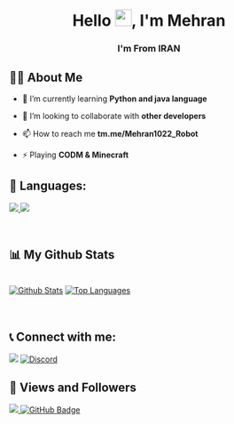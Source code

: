<!-- 👋 Hi, I’m @Mehran1022mm
- 👀 I’m interested in ...
- 🌱 I’m currently learning ...
- 💞️ I’m looking to collaborate on ...
- 📫 How to reach me ...--->


<h1 align="center">Hello <img src="https://raw.githubusercontent.com/MartinHeinz/MartinHeinz/master/wave.gif" width="30px">, I'm Mehran</h1>
<h3 align="center">I'm From IRAN</h3>


## 🙋‍♂️ About Me

- 🌱 I’m currently learning **Python and java language**

- 👯 I’m looking to collaborate with **other developers**


- 📫 How to reach me **tm.me/Mehran1022_Robot**

- ⚡ Playing **CODM & Minecraft**

## 🚀 Languages:

<p align="left"> 
    <a href="https://www.python.org" target="_blank"> <img src="https://img.icons8.com/color/48/000000/python.png"/> </a> 
    <a style="padding-right:8px;" href="https://nodejs.org" target="_blank"> <img src="https://img.icons8.com/color/48/000000/nodejs.png"/> </a> 
</p>
<!-- [![React Badge](https://img.shields.io/badge/-React-61DBFB?style=for-the-badge&labelColor=black&logo=react&logoColor=61DBFB)](#)  [![Javascript Badge](https://img.shields.io/badge/-Javascript-F0DB4F?style=for-the-badge&labelColor=black&logo=javascript&logoColor=F0DB4F)](#) [![Typescript Badge](https://img.shields.io/badge/-Typescript-007acc?style=for-the-badge&labelColor=black&logo=typescript&logoColor=007acc)](#) [![Nodejs Badge](https://img.shields.io/badge/-Nodejs-3C873A?style=for-the-badge&labelColor=black&logo=node.js&logoColor=3C873A)](#) [![GraphQL Badge](https://img.shields.io/badge/-GraphQl-e535ab?style=for-the-badge&labelColor=black&logo=node.js&logoColor=e535ab)](#) -->
<br/>

## 📊 My Github Stats

  <br/>
    <a href="https://github.com/valaDevs/github-readme-stats"><img alt="Github Stats" src="https://github-readme-stats.vercel.app/api?username=mehran1022mm&show_icons=true&count_private=true&theme=react&hide_border=true&bg_color=0D1117" /></a>
  <a href="https://github.com/valaDevs/github-readme-stats"><img alt="Top Languages" src="https://github-readme-stats.vercel.app/api/top-langs/?username=mehran1022mm&langs_count=8&count_private=true&layout=compact&theme=react&hide_border=true&bg_color=0D1117" /></a>
  <br/>



<br/>
<br/>

## 📞 Connect with me:
<p align="left">

<a href = "https://telegram.org/mehran1022_robot"><img src="https://img.icons8.com/fluent/50/000000/telegram-app.png"/></a>
<a href="https://discord.com/users/759836059236040717"><img src="https://skillicons.dev/icons?i=discord" alt="Discord"/></a>

</p>

## 👀 Views and Followers
<a href="https://github.com/Meghna-DAS/github-profile-views-counter">
    <img src="https://komarev.com/ghpvc/?username=mehran1022mm">
</a>
<a href="https://github.com/mehran1022?tab=followers"><img src="https://img.shields.io/github/followers/mehran1022mm?label=Followers&style=social" alt="GitHub Badge"></a>
